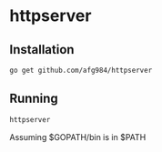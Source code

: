 # httpserver

## Installation

```bash
go get github.com/afg984/httpserver
```

## Running

```bash
httpserver
```

Assuming $GOPATH/bin is in $PATH
